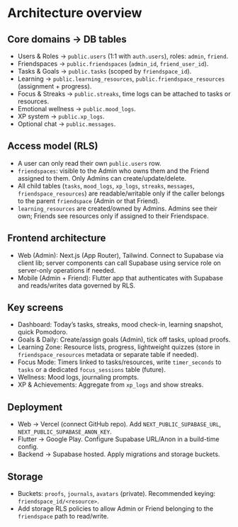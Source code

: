Architecture overview
=====================

Core domains → DB tables
------------------------
- Users & Roles → `public.users` (1:1 with `auth.users`), roles: `admin`, `friend`.
- Friendspaces → `public.friendspaces` (`admin_id`, `friend_user_id`).
- Tasks & Goals → `public.tasks` (scoped by `friendspace_id`).
- Learning → `public.learning_resources`, `public.friendspace_resources` (assignment + progress).
- Focus & Streaks → `public.streaks`, time logs can be attached to tasks or resources.
- Emotional wellness → `public.mood_logs`.
- XP system → `public.xp_logs`.
- Optional chat → `public.messages`.

Access model (RLS)
------------------
- A user can only read their own `public.users` row.
- `friendspaces`: visible to the Admin who owns them and the Friend assigned to them. Only Admins can create/update/delete.
- All child tables (`tasks`, `mood_logs`, `xp_logs`, `streaks`, `messages`, `friendspace_resources`) are readable/writable only if the caller belongs to the parent `friendspace` (Admin or that Friend).
- `learning_resources` are created/owned by Admins. Admins see their own; Friends see resources only if assigned to their Friendspace.

Frontend architecture
---------------------
- Web (Admin): Next.js (App Router), Tailwind. Connect to Supabase via client lib; server components can call Supabase using service role on server-only operations if needed.
- Mobile (Admin + Friend): Flutter app that authenticates with Supabase and reads/writes data governed by RLS.

Key screens
-----------
- Dashboard: Today’s tasks, streaks, mood check-in, learning snapshot, quick Pomodoro.
- Goals & Daily: Create/assign goals (Admin), tick off tasks, upload proofs.
- Learning Zone: Resource lists, progress, lightweight quizzes (store in `friendspace_resources` metadata or separate table if needed).
- Focus Mode: Timers linked to tasks/resources, write `timer_seconds` to `tasks` or a dedicated `focus_sessions` table (future).
- Wellness: Mood logs, journaling prompts.
- XP & Achievements: Aggregate from `xp_logs` and show streaks.

Deployment
----------
- Web → Vercel (connect GitHub repo). Add `NEXT_PUBLIC_SUPABASE_URL`, `NEXT_PUBLIC_SUPABASE_ANON_KEY`.
- Flutter → Google Play. Configure Supabase URL/Anon in a build-time config.
- Backend → Supabase hosted. Apply migrations and storage buckets.

Storage
-------
- Buckets: `proofs`, `journals`, `avatars` (private). Recommended keying: `friendspace_id/<resource>`.
- Add storage RLS policies to allow Admin or Friend belonging to the `friendspace` path to read/write.


